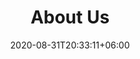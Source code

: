 ---
title: "About Us"
date: 2020-08-31T20:33:11+06:00
description: "Know Thy Choice is an end-to-end career guidance platform for teens. We help students explore multiple careers through Career Awareness Talks and Internships and help them make informed decisions about their careers. "
enable: true
comments:
  - text: Shipra is the Co-Founder and CEO of Know Thy Choice. In past, she has led strategy, marketing and partnerships for several high growth FinTech startups. She has extensive expereince teaching and mentoring students.
    name: Shipra Chandra
    designation: Entrepreneur | FinTech | IIMK
    social_li_profile : https://www.linkedin.com/in/shiprachandra1/
    image: images/client/author-shipra.png

  - text: Kashish has 10+ years of unqiue experience which spans across the world's of technology, civil services (IAS) and fine arts. 
    name: Kashish Mittal
    designation: IAS | IIT Delhi | Hindustani Classical Vocalist
    social_li_profile: https://www.linkedin.com/in/kashishmittalias/ 
    image: images/client/mentor-kashish.jpg

  - text: Apurv has 8+ years of industry exprience across research, product development and startups.
    name: Apurv Mehra
    designation: Microsoft Research | CTO x Three Wheels United | IIIT Delhi 
    social_li_profile: https://www.linkedin.com/in/apurvmehra/
    image: images/client/mentor-apurv.png

  - text: Manish is an IIT Bombay graduate and brings 7+ years of work experience building innovative products across various domains.
    name: Manish Poddar
    designation: Product Manager | IITB
    social_li_profile: https://www.linkedin.com/in/poddarmanish/
    image: images/client/mentor-manish.jpg

  - text: Anushri is an experienced UX Reseacher with work spanning across top organizations like Microsoft, Meesho & Maya Health.
    name: Anushri Ghode
    designation: UX Researcher | Microsoft Research | Ex-Meesho | Srishti Institute 
    social_li_profile : https://www.linkedin.com/in/anushrighode/
    image: images/client/mentor-anushri.jpg

  - text: Siddharth has 12+ years of industry expereince and is currently leading development of strategic products for Google Cloud in India.
    name: Siddharth Prakash
    designation: Strategic Advisor | Google | Ex-Microsoft
    social_li_profile : https://www.linkedin.com/in/siddharth-prakash-44730114/
    image: images/client/mentor-sid.jpg

  - text: Anishaa has 5+ years of experience driving sales and marketing for Lenovo India. Apart from this she was a Teach for India fellow and is an excellent pastry chef. 
    name: Anishaa Goyal
    designation: Web Merchandising Specialist | Lenovo | IIM K | Teach for India
    social_li_profile : https://www.linkedin.com/in/anishaagoyal/
    image: images/client/mentor-anisha.jpg

---